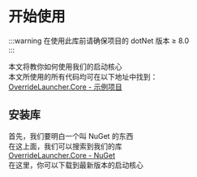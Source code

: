 # 开始使用

:::warning
在使用此库前请确保项目的 dotNet 版本 ≥ 8.0  
:::  

本文将教你如何使用我们的启动核心  
本文所使用的所有代码均可在以下地址中找到：  
[OverrideLauncher.Core - 示例项目](https://github.com/Round-Studio/OverrideLauncher.Core/blob/master/OverrideLauncher.Example/Program.cs)

## 安装库

首先，我们要明白一个叫 NuGet 的东西  
在这上面，我们可以搜索到我们的库  
[OverrideLauncher.Core - NuGet](https://www.nuget.org/packages/OverrideLauncher.Core)   
在这里，你可以下载到最新版本的启动核心